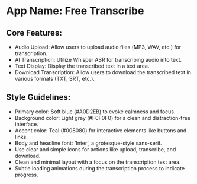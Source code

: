 # **App Name**: Free Transcribe

## Core Features:

- Audio Upload: Allow users to upload audio files (MP3, WAV, etc.) for transcription.
- AI Transcription: Utilize Whisper ASR for transcribing audio into text.
- Text Display: Display the transcribed text in a text area.
- Download Transcription: Allow users to download the transcribed text in various formats (TXT, SRT, etc.).

## Style Guidelines:

- Primary color: Soft blue (#A0D2EB) to evoke calmness and focus.
- Background color: Light gray (#F0F0F0) for a clean and distraction-free interface.
- Accent color: Teal (#008080) for interactive elements like buttons and links.
- Body and headline font: 'Inter', a grotesque-style sans-serif.
- Use clear and simple icons for actions like upload, transcribe, and download.
- Clean and minimal layout with a focus on the transcription text area.
- Subtle loading animations during the transcription process to indicate progress.
